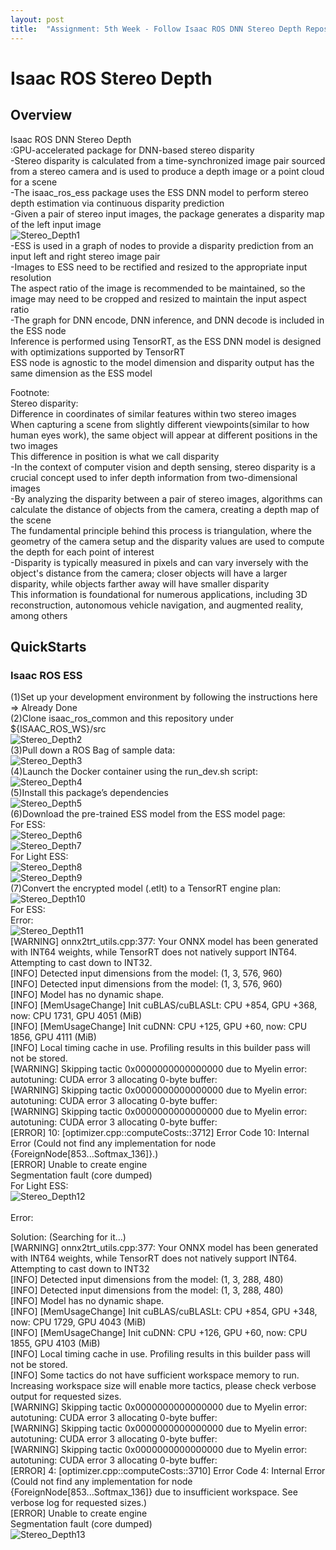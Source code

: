 ```yaml
---
layout: post
title:  "Assignment: 5th Week - Follow Isaac ROS DNN Stereo Depth Repository"
---
```

# Isaac ROS Stereo Depth
## Overview
Isaac ROS DNN Stereo Depth <br/>
:GPU-accelerated package for DNN-based stereo disparity <br/>
-Stereo disparity is calculated from a time-synchronized image pair sourced from a stereo camera and is used to produce a depth image or a point cloud for a scene <br/>
-The isaac_ros_ess package uses the ESS DNN model to perform stereo depth estimation via continuous disparity prediction <br/>
-Given a pair of stereo input images, the package generates a disparity map of the left input image <br/>
![Stereo_Depth1](https://github.com/growingpenguin/growingpenguin.github.io/assets/110277903/6b1e84e4-cfb4-4641-a926-082a0e78716b) <br/>
-ESS is used in a graph of nodes to provide a disparity prediction from an input left and right stereo image pair <br/>
-Images to ESS need to be rectified and resized to the appropriate input resolution <br/>
The aspect ratio of the image is recommended to be maintained, so the image may need to be cropped and resized to maintain the input aspect ratio <br/>
-The graph for DNN encode, DNN inference, and DNN decode is included in the ESS node <br/>
Inference is performed using TensorRT, as the ESS DNN model is designed with optimizations supported by TensorRT <br/>
ESS node is agnostic to the model dimension and disparity output has the same dimension as the ESS model <br/>

Footnote: <br/>
Stereo disparity: <br/>
Difference in coordinates of similar features within two stereo images <br/>
When capturing a scene from slightly different viewpoints(similar to how human eyes work), the same object will appear at different positions in the two images <br/>
This difference in position is what we call disparity <br/>
-In the context of computer vision and depth sensing, stereo disparity is a crucial concept used to infer depth information from two-dimensional images <br/>
-By analyzing the disparity between a pair of stereo images, algorithms can calculate the distance of objects from the camera, creating a depth map of the scene <br/>
The fundamental principle behind this process is triangulation, where the geometry of the camera setup and the disparity values are used to compute the depth for each point of interest <br/>
-Disparity is typically measured in pixels and can vary inversely with the object's distance from the camera; closer objects will have a larger disparity, while objects farther away will have smaller disparity <br/>
This information is foundational for numerous applications, including 3D reconstruction, autonomous vehicle navigation, and augmented reality, among others <br/>

## QuickStarts
### Isaac ROS ESS <br/>
(1)Set up your development environment by following the instructions here <br/>
=> Already Done <br/>
(2)Clone isaac_ros_common and this repository under ${ISAAC_ROS_WS}/src <br/>
![Stereo_Depth2](https://github.com/growingpenguin/growingpenguin.github.io/assets/110277903/eb41f373-97e8-4d17-b9f7-22fdced46502) <br/>
(3)Pull down a ROS Bag of sample data: <br/>
![Stereo_Depth3](https://github.com/growingpenguin/growingpenguin.github.io/assets/110277903/074b7b9f-ff15-4ee8-997a-b95db6f16a7f) <br/>
(4)Launch the Docker container using the run_dev.sh script: <br/>
![Stereo_Depth4](https://github.com/growingpenguin/growingpenguin.github.io/assets/110277903/0b06da13-6edd-4a21-b8bc-138cd62cfad7) <br/>
(5)Install this package’s dependencies <br/>
![Stereo_Depth5](https://github.com/growingpenguin/growingpenguin.github.io/assets/110277903/0cbfb793-bb27-4b72-9bcf-a332f082c0eb) <br/>
(6)Download the pre-trained ESS model from the ESS model page: <br/>
For ESS: <br/>
![Stereo_Depth6](https://github.com/growingpenguin/growingpenguin.github.io/assets/110277903/5c89d6df-ce98-428e-a158-aeab34d89a68) <br/>
![Stereo_Depth7](https://github.com/growingpenguin/growingpenguin.github.io/assets/110277903/54cb593f-bf7b-4064-b81c-94c4aa3a5ca3) <br/>
For Light ESS: <br/>
![Stereo_Depth8](https://github.com/growingpenguin/growingpenguin.github.io/assets/110277903/9eef8eae-0f0a-4bdd-bd95-6fd8b1b393de) <br/>
![Stereo_Depth9](https://github.com/growingpenguin/growingpenguin.github.io/assets/110277903/f5555f1d-56f1-40a5-9e57-f1804382082f) <br/>
(7)Convert the encrypted model (.etlt) to a TensorRT engine plan: <br/>
![Stereo_Depth10](https://github.com/growingpenguin/growingpenguin.github.io/assets/110277903/175f6fd0-06a4-49a0-afb9-34bacccde09e) <br/>
For ESS: <br/>
Error: <br/>
![Stereo_Depth11](https://github.com/growingpenguin/growingpenguin.github.io/assets/110277903/5d541dd5-ab64-434c-8469-0cced035bd02) <br/>
[WARNING] onnx2trt_utils.cpp:377: Your ONNX model has been generated with INT64 weights, while TensorRT does not natively support INT64. Attempting to cast down to INT32.  <br/>
[INFO] Detected input dimensions from the model: (1, 3, 576, 960)  <br/>
[INFO] Detected input dimensions from the model: (1, 3, 576, 960)  <br/>
[INFO] Model has no dynamic shape. <br/>
[INFO] [MemUsageChange] Init cuBLAS/cuBLASLt: CPU +854, GPU +368, now: CPU 1731, GPU 4051 (MiB) <br/>
[INFO] [MemUsageChange] Init cuDNN: CPU +125, GPU +60, now: CPU 1856, GPU 4111 (MiB) <br/>
[INFO] Local timing cache in use. Profiling results in this builder pass will not be stored. <br/>
[WARNING] Skipping tactic 0x0000000000000000 due to Myelin error: autotuning: CUDA error 3 allocating 0-byte buffer:  <br/>
[WARNING] Skipping tactic 0x0000000000000000 due to Myelin error: autotuning: CUDA error 3 allocating 0-byte buffer:  <br/>
[WARNING] Skipping tactic 0x0000000000000000 due to Myelin error: autotuning: CUDA error 3 allocating 0-byte buffer:  <br/>
[ERROR] 10: [optimizer.cpp::computeCosts::3712] Error Code 10: Internal Error (Could not find any implementation for node {ForeignNode[853...Softmax_136]}.) <br/>
[ERROR] Unable to create engine <br/>
Segmentation fault (core dumped) <br/>
For Light ESS: <br/>
![Stereo_Depth12](https://github.com/growingpenguin/growingpenguin.github.io/assets/110277903/56836821-a2a2-4983-a4af-a17dd76e6c8b) <br/>\
Error: <br/>

Solution: (Searching for it...) <br/>
[WARNING] onnx2trt_utils.cpp:377: Your ONNX model has been generated with INT64 weights, while TensorRT does not natively support INT64. Attempting to cast down to INT32 <br/>
[INFO] Detected input dimensions from the model: (1, 3, 288, 480) <br/>
[INFO] Detected input dimensions from the model: (1, 3, 288, 480) <br/>
[INFO] Model has no dynamic shape. <br/>
[INFO] [MemUsageChange] Init cuBLAS/cuBLASLt: CPU +854, GPU +348, now: CPU 1729, GPU 4043 (MiB) <br/>
[INFO] [MemUsageChange] Init cuDNN: CPU +126, GPU +60, now: CPU 1855, GPU 4103 (MiB) <br/>
[INFO] Local timing cache in use. Profiling results in this builder pass will not be stored. <br/>
[INFO] Some tactics do not have sufficient workspace memory to run. Increasing workspace size will enable more tactics, please check verbose output for requested sizes. <br/>
[WARNING] Skipping tactic 0x0000000000000000 due to Myelin error: autotuning: CUDA error 3 allocating 0-byte buffer:  <br/>
[WARNING] Skipping tactic 0x0000000000000000 due to Myelin error: autotuning: CUDA error 3 allocating 0-byte buffer:  <br/>
[WARNING] Skipping tactic 0x0000000000000000 due to Myelin error: autotuning: CUDA error 3 allocating 0-byte buffer:  <br/>
[ERROR] 4: [optimizer.cpp::computeCosts::3710] Error Code 4: Internal Error (Could not find any implementation for node {ForeignNode[853...Softmax_136]} due to insufficient workspace. See verbose log for requested sizes.) <br/>
[ERROR] Unable to create engine <br/>
Segmentation fault (core dumped) <br/>
![Stereo_Depth13](https://github.com/growingpenguin/growingpenguin.github.io/assets/110277903/463269b1-17b7-4e3f-a4f7-33baf5072205) <br/>












